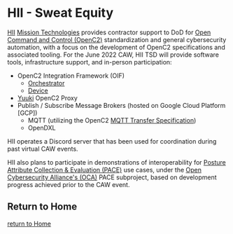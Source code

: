# HII - Sweat Equity

[HII](https://hii.com/) [Mission
Technologies](https://hii.com/capabilities/mission-technologies//)
provides contractor support to DoD for [Open Command and Control
(OpenC2)](https://openc2.org) standardization and general
cybersecurity automation, with a focus on the development of
OpenC2 specifications and associated tooling. For the June 2022
CAW, HII TSD will provide software tools, infrastructure support,
and in-person participation:

 * OpenC2 Integration Framework (OIF)
   * [Orchestrator](https://github.com/oasis-open/openc2-oif-orchestrator)
   * [Device](https://github.com/oasis-open/openc2-oif-device)
 * [Yuuki](https://github.com/oasis-open/openc2-oif-device) OpenC2 Proxy
 * Publish / Subscribe Message Brokers (hosted on Google Cloud Platform [GCP])
   * MQTT (utilizing the OpenC2 [MQTT Transfer Specification](https://docs.oasis-open.org/openc2/transf-mqtt/v1.0/transf-mqtt-v1.0.html))
   * OpenDXL

HII operates a Discord server that has been used 
for coordination during past virtual CAW events.

HII also plans to participate in demonstrations of interoperability for 
[Posture Attribute Collection & Evaluation (PACE)](https://github.com/opencybersecurityalliance/PACE) use cases, 
under the [Open Cybersecurity Alliance's (OCA)](https://opencybersecurityalliance.org/) PACE subproject,
based on development progress achieved prior to the CAW event.

## Return to Home
[return to Home](../../index.md)
